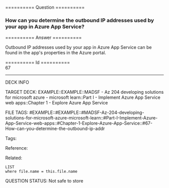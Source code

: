 ========== Question ==========  

### How can you determine the outbound IP addresses used by your app in Azure App Service?  

========== Answer ==========  

Outbound IP addresses used by your app in Azure App Service can be found in the
app's properties in the Azure portal.

========== Id ==========  
67

---

DECK INFO

TARGET DECK: EXAMPLE::EXAMPLE::MADSF - Az 204 developing solutions for microsoft azure - microsoft learn::Part I - Implement Azure App Service web apps::Chapter 1 - Explore Azure App Service

FILE TAGS: #EXAMPLE::#EXAMPLE::#MADSF-Az-204-developing-solutions-for-microsoft-azure-microsoft-learn::#Part-I-Implement-Azure-App-Service-web-apps::#Chapter-1-Explore-Azure-App-Service::#67-How-can-you-determine-the-outbound-ip-addr

Tags:

Reference:

Related:

```dataview
LIST
where file.name = this.file.name
```

QUESTION STATUS: Not safe to store
